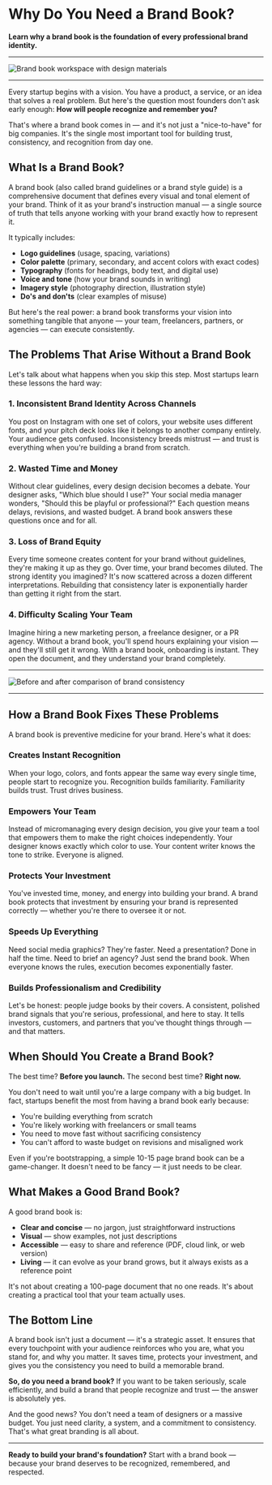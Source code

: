 # Why Do You Need a Brand Book?

**Learn why a brand book is the foundation of every professional brand identity.**

---

![Brand book workspace with design materials](/images/article1_img1.webp)

---

Every startup begins with a vision. You have a product, a service, or an idea that solves a real problem. But here's the question most founders don't ask early enough: **How will people recognize and remember you?**

That's where a brand book comes in — and it's not just a "nice-to-have" for big companies. It's the single most important tool for building trust, consistency, and recognition from day one.

## What Is a Brand Book?

A brand book (also called brand guidelines or a brand style guide) is a comprehensive document that defines every visual and tonal element of your brand. Think of it as your brand's instruction manual — a single source of truth that tells anyone working with your brand exactly how to represent it.

It typically includes:

- **Logo guidelines** (usage, spacing, variations)
- **Color palette** (primary, secondary, and accent colors with exact codes)
- **Typography** (fonts for headings, body text, and digital use)
- **Voice and tone** (how your brand sounds in writing)
- **Imagery style** (photography direction, illustration style)
- **Do's and don'ts** (clear examples of misuse)

But here's the real power: a brand book transforms your vision into something tangible that anyone — your team, freelancers, partners, or agencies — can execute consistently.

## The Problems That Arise Without a Brand Book

Let's talk about what happens when you skip this step. Most startups learn these lessons the hard way:

### 1. **Inconsistent Brand Identity Across Channels**

You post on Instagram with one set of colors, your website uses different fonts, and your pitch deck looks like it belongs to another company entirely. Your audience gets confused. Inconsistency breeds mistrust — and trust is everything when you're building a brand from scratch.

### 2. **Wasted Time and Money**

Without clear guidelines, every design decision becomes a debate. Your designer asks, "Which blue should I use?" Your social media manager wonders, "Should this be playful or professional?" Each question means delays, revisions, and wasted budget. A brand book answers these questions once and for all.

### 3. **Loss of Brand Equity**

Every time someone creates content for your brand without guidelines, they're making it up as they go. Over time, your brand becomes diluted. The strong identity you imagined? It's now scattered across a dozen different interpretations. Rebuilding that consistency later is exponentially harder than getting it right from the start.

### 4. **Difficulty Scaling Your Team**

Imagine hiring a new marketing person, a freelance designer, or a PR agency. Without a brand book, you'll spend hours explaining your vision — and they'll still get it wrong. With a brand book, onboarding is instant. They open the document, and they understand your brand completely.

---

![Before and after comparison of brand consistency](/images/article1_img2.webp)

---

## How a Brand Book Fixes These Problems

A brand book is preventive medicine for your brand. Here's what it does:

### **Creates Instant Recognition**

When your logo, colors, and fonts appear the same way every single time, people start to recognize you. Recognition builds familiarity. Familiarity builds trust. Trust drives business.

### **Empowers Your Team**

Instead of micromanaging every design decision, you give your team a tool that empowers them to make the right choices independently. Your designer knows exactly which color to use. Your content writer knows the tone to strike. Everyone is aligned.

### **Protects Your Investment**

You've invested time, money, and energy into building your brand. A brand book protects that investment by ensuring your brand is represented correctly — whether you're there to oversee it or not.

### **Speeds Up Everything**

Need social media graphics? They're faster. Need a presentation? Done in half the time. Need to brief an agency? Just send the brand book. When everyone knows the rules, execution becomes exponentially faster.

### **Builds Professionalism and Credibility**

Let's be honest: people judge books by their covers. A consistent, polished brand signals that you're serious, professional, and here to stay. It tells investors, customers, and partners that you've thought things through — and that matters.

## When Should You Create a Brand Book?

The best time? **Before you launch.** The second best time? **Right now.**

You don't need to wait until you're a large company with a big budget. In fact, startups benefit the most from having a brand book early because:

- You're building everything from scratch
- You're likely working with freelancers or small teams
- You need to move fast without sacrificing consistency
- You can't afford to waste budget on revisions and misaligned work

Even if you're bootstrapping, a simple 10-15 page brand book can be a game-changer. It doesn't need to be fancy — it just needs to be clear.

## What Makes a Good Brand Book?

A good brand book is:

- **Clear and concise** — no jargon, just straightforward instructions
- **Visual** — show examples, not just descriptions
- **Accessible** — easy to share and reference (PDF, cloud link, or web version)
- **Living** — it can evolve as your brand grows, but it always exists as a reference point

It's not about creating a 100-page document that no one reads. It's about creating a practical tool that your team actually uses.

## The Bottom Line

A brand book isn't just a document — it's a strategic asset. It ensures that every touchpoint with your audience reinforces who you are, what you stand for, and why you matter. It saves time, protects your investment, and gives you the consistency you need to build a memorable brand.

**So, do you need a brand book?** If you want to be taken seriously, scale efficiently, and build a brand that people recognize and trust — the answer is absolutely yes.

And the good news? You don't need a team of designers or a massive budget. You just need clarity, a system, and a commitment to consistency. That's what great branding is all about.

---

**Ready to build your brand's foundation?** Start with a brand book — because your brand deserves to be recognized, remembered, and respected.
